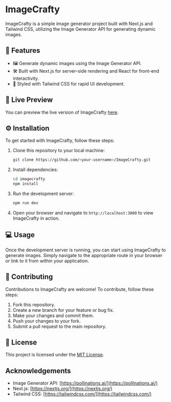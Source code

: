 # ImageCrafty

ImageCrafty is a simple image generator project built with Next.js and Tailwind CSS, utilizing the Image Generator API for generating dynamic images.

## 🔮 Features

-   🖼️ Generate dynamic images using the Image Generator API.
-   🛠️ Built with Next.js for server-side rendering and React for front-end interactivity.
-   🎨 Styled with Tailwind CSS for rapid UI development.

## 🚀 Live Preview

You can preview the live version of ImageCrafty [here](https://imagecrafty.vercel.app/).

## ⚙️ Installation

To get started with ImageCrafty, follow these steps:

1. Clone this repository to your local machine:

    ```bash
    git clone https://github.com/<your-username>/ImageCrafty.git
    ```

2. Install dependencies:

    ```bash
    cd imagecrafty
    npm install
    ```

3. Run the development server:

    ```bash
    npm run dev
    ```

4. Open your browser and navigate to `http://localhost:3000` to view ImageCrafty in action.

## 💻 Usage

Once the development server is running, you can start using ImageCrafty to generate images. Simply navigate to the appropriate route in your browser or link to it from within your application.

## 🤝 Contributing

Contributions to ImageCrafty are welcome! To contribute, follow these steps:

1. Fork this repository.
2. Create a new branch for your feature or bug fix.
3. Make your changes and commit them.
4. Push your changes to your fork.
5. Submit a pull request to the main repository.

## 🧾 License

This project is licensed under the [MIT License](LICENSE).

## Acknowledgements

-   Image Generator API: [https://pollinations.ai/](https://pollinations.ai/)
-   Next.js: [https://nextjs.org/](https://nextjs.org/)
-   Tailwind CSS: [https://tailwindcss.com/](https://tailwindcss.com/)
